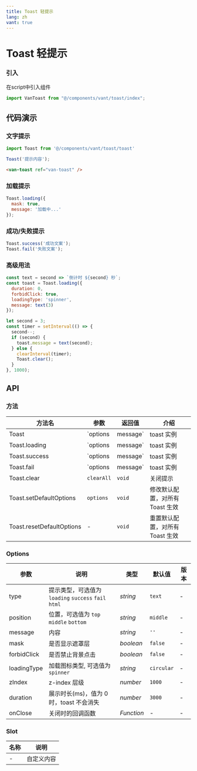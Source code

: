 ```yaml
---
title: Toast 轻提示
lang: zh
vant: true
---
```


# Toast 轻提示

### 引入

在script中引入组件

```js
import VanToast from "@/components/vant/toast/index";
```

## 代码演示

### 文字提示

```javascript
import Toast from '@/components/vant/toast/toast'

Toast('提示内容');
```

```html
<van-toast ref="van-toast" />
```

### 加载提示

```javascript
Toast.loading({
  mask: true,
  message: '加载中...'
});
```

### 成功/失败提示

```javascript
Toast.success('成功文案');
Toast.fail('失败文案');
```

### 高级用法

```javascript
const text = second => `倒计时 ${second} 秒`;
const toast = Toast.loading({
  duration: 0,
  forbidClick: true,
  loadingType: 'spinner',
  message: text(3)
});

let second = 3;
const timer = setInterval(() => {
  second--;
  if (second) {
    toast.message = text(second);
  } else {
    clearInterval(timer);
    Toast.clear();
  }
}, 1000);
```

## API

### 方法

| 方法名 | 参数 | 返回值 | 介绍 |
|-----------|-----------|-----------|-------------|
| Toast | `options | message` | toast 实例 | 展示提示 |
| Toast.loading | `options | message` | toast 实例 | 展示加载提示 |
| Toast.success | `options | message` | toast 实例 | 展示成功提示 |
| Toast.fail | `options | message` | toast 实例 | 展示失败提示 |
| Toast.clear | `clearAll` | `void` | 关闭提示 |
| Toast.setDefaultOptions | `options` | `void` | 修改默认配置，对所有 Toast 生效 |
| Toast.resetDefaultOptions | - | `void` | 重置默认配置，对所有 Toast 生效 |

### Options

| 参数 | 说明 | 类型 | 默认值 | 版本 |
|-----------|-----------|-----------|-------------|-------------|
| type | 提示类型，可选值为 `loading` `success` `fail` `html` | *string* | `text` | - |
| position | 位置，可选值为 `top` `middle` `bottom` | *string* | `middle` | - |
| message | 内容 | *string* | `''` | - | - |
| mask | 是否显示遮罩层 | *boolean* | `false` | - |
| forbidClick | 是否禁止背景点击 | *boolean* | `false` | - |
| loadingType | 加载图标类型, 可选值为 `spinner` | *string* | `circular` | - |
| zIndex | z-index 层级 | *number* | `1000` | - |
| duration | 展示时长(ms)，值为 0 时，toast 不会消失 | *number* | `3000` | - |
| onClose | 关闭时的回调函数 | *Function* | - | - |

### Slot

| 名称 | 说明 |
|-----------|-----------|
| - | 自定义内容 |

